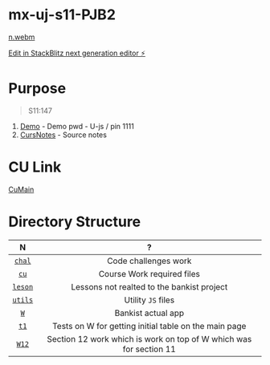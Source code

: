 # mx-uj-s11-PJB2

[n.webm](https://github.com/m0x0m0x/mx-uj-s11-PJB2/assets/123001669/46c04f62-ef60-41fc-8018-2e03382391e1)

[Edit in StackBlitz next generation editor ⚡️](https://stackblitz.com/~/github.com/m0x0m0x/mx-uj-s11-PJB2)

# Purpose

> S11:147

1. [Demo](https://banklist.netlify.app/) - Demo pwd - U-js / pin 1111
2. [CursNotes](https://github.com/m0x0m0x/m-ujs-v1/tree/main/cursa) - Source notes

# CU Link

[CuMain](https://github.com/jonasschmedtmann/complete-javascript-course)

# Directory Structure

|          N          |                                 ?                                  |
| :-----------------: | :----------------------------------------------------------------: |
|  [`chal`](./chal/)  |                        Code challenges work                        |
|    [`cu`](./cu/)    |                     Course Work required files                     |
| [`leson`](./leson/) |             Lessons not realted to the bankist project             |
| [`utils`](./UTILS/) |                         Utility `JS` files                         |
|     [`W`](./W)      |                         Bankist actual app                         |
|    [`t1`](./t1/)    |       Tests on W for getting initial table on the main page        |
|   [`W12`](./W12/)   | Section 12 work which is work on top of W which was for section 11 |
